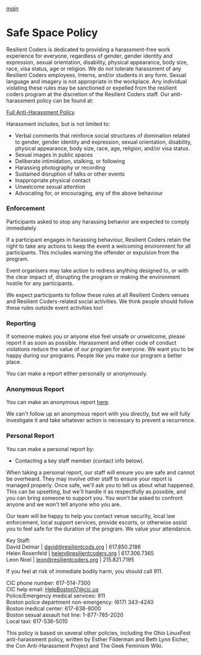 ###### [main](README.md)
Safe Space Policy
===============

Resilient Coders is dedicated to providing a harassment-free work experience for everyone, regardless of gender, gender identity and expression, sexual orientation, disability, physical appearance, body size, race, visa status, age or religion. We do not tolerate harassment of any Resilient Coders employees, Interns, and/or students in any form. Sexual language and imagery is not appropriate in the workplace. Any individual violating these rules may be sanctioned or expelled from the resilient coders program at the discretion of the Resilient Coders staff. Our anti-harassment policy can be found at:

[Full Anti-Harassment Policy](harassment.md)

Harassment includes, but is not limited to:
* Verbal comments that reinforce social structures of domination related to gender, gender identity and expression, sexual orientation, disability, physical appearance, body size, race, age, religion, and/or visa status.
* Sexual images in public spaces
* Deliberate intimidation, stalking, or following
* Harassing photography or recording
* Sustained disruption of talks or other events
* Inappropriate physical contact
* Unwelcome sexual attention
* Advocating for, or encouraging, any of the above behaviour

### Enforcement

Participants asked to stop any harassing behavior are expected to comply immediately

If a participant engages in harassing behaviour, Resilient Coders retain the right to take any actions to keep the event a welcoming environment for all participants. This includes warning the offender or expulsion from the program.

Event organisers may take action to redress anything designed to, or with the clear impact of, disrupting the program or making the environment hostile for any participants.

We expect participants to follow these rules at all Resilient Coders venues and Resilient Coders-related social activities. We think people should follow these rules outside event activities too!

### Reporting

If someone makes you or anyone else feel unsafe or unwelcome, please report it as soon as possible.
Harassment and other code of conduct violations reduce the value of our program for everyone. We want you to be happy during our programs. People like you make our program a better place.

You can make a report either personally or anonymously.

### Anonymous Report

You can make an anonymous report [here](https://goo.gl/forms/y5jizzAR6zZckgYZ2).

We can't follow up an anonymous report with you directly, but we will fully investigate it and take whatever action is necessary to prevent a recurrence.

### Personal Report

You can make a personal report by:

* Contacting a key staff member (contact info below).

When taking a personal report, our staff will ensure you are safe and cannot be overheard. They may involve other staff to ensure your report is managed properly. Once safe, we'll ask you to tell us about what happened. This can be upsetting, but we'll handle it as respectfully as possible, and you can bring someone to support you. You won't be asked to confront anyone and we won't tell anyone who you are.

Our team will be happy to help you contact venue security, local law enforcement, local support services, provide escorts, or otherwise assist you to feel safe for the duration of the program. We value your attendance.

Key Staff:    
David Delmar | david@resilientcods.org | 617.850.2186  
Helen Rosenfeld | helen@resilientcoders.org | 617.306.7365  
Leon Noel | leon@resilientcoders.org | 215.821.7195  

If you feel at risk of immediate bodily harm, you should call 911.

CIC phone number: 617-514-7300  
CIC help email: HelpBoston17@cic.us  
Police/Emergency medical services: 911  
Boston police department non-emergency: (617) 343-4240  
Boston medical center: 	617-638-8000  
Boston sexual assault hot line: 1-877-785-2020  
Local taxi: 617-536-5010  



This policy is based on several other policies, including the Ohio LinuxFest anti-harassment policy, written by Esther Filderman and Beth Lynn Eicher, the Con Anti-Harassment Project and The Geek Feminism Wiki.
